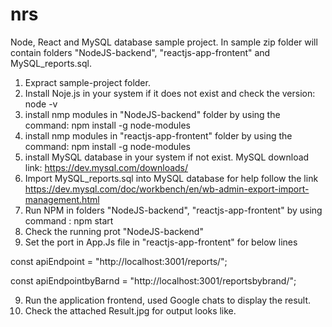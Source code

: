 # nrs
Node, React and MySQL database sample project.
In sample zip folder will contain folders "NodeJS-backend", "reactjs-app-frontent" and MySQL_reports.sql.
1) Expract sample-project folder.
2) Install Noje.js in your system if it does not exist and check the version: node -v 
3) install nmp modules in "NodeJS-backend" folder by using the command: npm install -g node-modules
3) install nmp modules in "reactjs-app-frontent" folder by using the command: npm install -g node-modules
4) install MySQL database in your system if not exist. MySQL download link: https://dev.mysql.com/downloads/
5) Import MySQL_reports.sql into MySQL database for help follow the link https://dev.mysql.com/doc/workbench/en/wb-admin-export-import-management.html
6) Run NPM in folders "NodeJS-backend", "reactjs-app-frontent" by using command : npm start
7) Check the running prot "NodeJS-backend" 
8) Set the port in App.Js file in "reactjs-app-frontent" for below lines

  const apiEndpoint = "http://localhost:3001/reports/";

  const apiEndpointbyBarnd = "http://localhost:3001/reportsbybrand/";

9) Run the application frontend, used Google chats to display the result.
10) Check the attached Result.jpg for output looks like.
